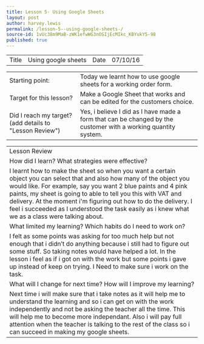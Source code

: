 ```yaml
---
title: Lesson 5- Using Google Sheets 
layout: post
author: harvey.lewis
permalink: /lesson-5--using-google-sheets-/
source-id: 1vUc38m9MaB-zWK1efwWG3nOSIjEcMIkc_KBYukY5-98
published: true
---
```

<table>
  <tr>
    <td>Title</td>
    <td>Using google sheets</td>
    <td>Date</td>
    <td>07/10/16</td>
  </tr>
</table>


<table>
  <tr>
    <td>Starting point:</td>
    <td>Today we learnt how to use google sheets for a working order form.</td>
  </tr>
  <tr>
    <td>Target for this lesson?</td>
    <td>Make a Google Sheet that works and can be edited for the customers choice. </td>
  </tr>
  <tr>
    <td>Did I reach my target? 
(add details to "Lesson Review")</td>
    <td> Yes, i believe I did as I have made a form that can be changed by the customer with a working quantity system.</td>
  </tr>
</table>


<table>
  <tr>
    <td>Lesson Review</td>
  </tr>
  <tr>
    <td>How did I learn? What strategies were effective? </td>
  </tr>
  <tr>
    <td>I learnt how to make the sheet so when you want a certain object you can select that and also how many of the object you would like. For example, say you want 2 blue paints and 4 pink paints, my sheet is going to able to tell you this with VAT and delivery. At the moment i'm figuring out how to do the delivery. I feel i succeeded as I understood the task easily as i knew what we as a class were talking about. </td>
  </tr>
  <tr>
    <td>What limited my learning? Which habits do I need to work on? </td>
  </tr>
  <tr>
    <td>I felt as some points was asking for too much help but not enough that i didn’t do anything because i still had to figure out some stuff. So taking notes would have helped a lot. In the lesson  i feel as if i got on with the work but some points i gave up instead of keep on trying. I Need to make sure i work on the task.
</td>
  </tr>
  <tr>
    <td>What will I change for next time? How will I improve my learning?</td>
  </tr>
  <tr>
    <td>Next time i will make sure that i take notes as it will help me to understand the learning and so i can get on with the work independently and not be asking the teacher all the time. This will help me to become more independant. Also i will pay full attention when the teacher is talking to the rest of the class so i can succeed in making my google sheets.</td>
  </tr>
</table>


